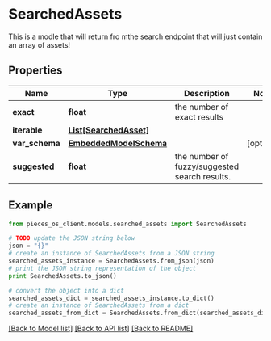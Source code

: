 # SearchedAssets

This is a modle that will return fro mthe search endpoint that will just contain an array of assets!

## Properties
Name | Type | Description | Notes
------------ | ------------- | ------------- | -------------
**exact** | **float** | the number of exact results | 
**iterable** | [**List[SearchedAsset]**](SearchedAsset.md) |  | 
**var_schema** | [**EmbeddedModelSchema**](EmbeddedModelSchema.md) |  | [optional] 
**suggested** | **float** | the number of fuzzy/suggested search results. | 

## Example

```python
from pieces_os_client.models.searched_assets import SearchedAssets

# TODO update the JSON string below
json = "{}"
# create an instance of SearchedAssets from a JSON string
searched_assets_instance = SearchedAssets.from_json(json)
# print the JSON string representation of the object
print SearchedAssets.to_json()

# convert the object into a dict
searched_assets_dict = searched_assets_instance.to_dict()
# create an instance of SearchedAssets from a dict
searched_assets_from_dict = SearchedAssets.from_dict(searched_assets_dict)
```
[[Back to Model list]](../README.md#documentation-for-models) [[Back to API list]](../README.md#documentation-for-api-endpoints) [[Back to README]](../README.md)


